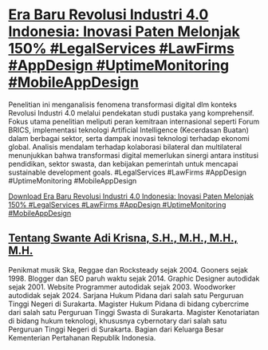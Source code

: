 # [Era Baru Revolusi Industri 4.0 Indonesia: Inovasi Paten Melonjak 150% #LegalServices #LawFirms #AppDesign #UptimeMonitoring #MobileAppDesign](https://swanteadikrisna.com/legaltech/website/43/era-baru-revolusi-industri-40-indonesia-inovasi-paten-melonjak-150/)

Penelitian ini menganalisis fenomena transformasi digital dlm konteks Revolusi Industri 4.0 melalui pendekatan studi pustaka yang komprehensif. Fokus utama penelitian meliputi peran kemitraan internasional seperti Forum BRICS, implementasi teknologi Artificial Intelligence (Kecerdasan Buatan) dalam berbagai sektor, serta dampak inovasi teknologi terhadap ekonomi global. Analisis mendalam terhadap kolaborasi bilateral dan multilateral menunjukkan bahwa transformasi digital memerlukan sinergi antara institusi pendidikan, sektor swasta, dan kebijakan pemerintah untuk mencapai sustainable development goals. #LegalServices #LawFirms #AppDesign #UptimeMonitoring #MobileAppDesign 

[Download Era Baru Revolusi Industri 4.0 Indonesia: Inovasi Paten Melonjak 150% #LegalServices #LawFirms #AppDesign #UptimeMonitoring #MobileAppDesign](https://swanteadikrisna.com/legaltech/website/43/era-baru-revolusi-industri-40-indonesia-inovasi-paten-melonjak-150/)


## [Tentang Swante Adi Krisna, S.H., M.H., M.H., M.H.](https://swanteadikrisna.com/)

Penikmat musik Ska, Reggae dan Rocksteady sejak 2004. Gooners sejak 1998. Blogger dan SEO paruh waktu sejak 2014. Graphic Designer autodidak sejak 2001. Website Programmer autodidak sejak 2003. Woodworker autodidak sejak 2024. Sarjana Hukum Pidana dari salah satu Perguruan Tinggi Negeri di Surakarta. Magister Hukum Pidana di bidang cybercrime dari salah satu Perguruan Tinggi Swasta di Surakarta. Magister Kenotariatan di bidang hukum teknologi, khususnya cybernotary dari salah satu Perguruan Tinggi Negeri di Surakarta. Bagian dari Keluarga Besar Kementerian Pertahanan Republik Indonesia.
